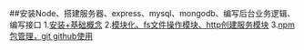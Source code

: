 ##安装Node、搭建服务器、express、mysql、mongodb、编写后台业务逻辑、编写接口
1.[安装+基础概念](https://www.cnblogs.com/chengduxiaoc/p/6959511.html)
2.[模块化、fs文件操作模块、http创建服务模块](https://www.cnblogs.com/chengduxiaoc/p/6959822.html)
3.[npm包管理，git github使用](https://www.cnblogs.com/chengduxiaoc/p/6971889.html)
